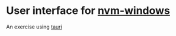 # User interface for [nvm-windows](https://github.com/coreybutler/nvm-windows)

An exercise using [tauri](https://github.com/tauri-apps/tauri)

